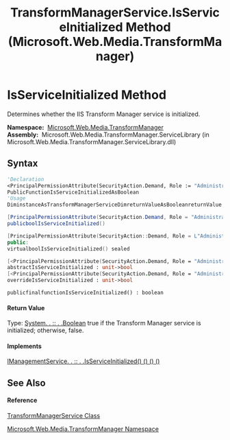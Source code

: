 ﻿---
title: TransformManagerService.IsServiceInitialized Method  (Microsoft.Web.Media.TransformManager)
TOCTitle: IsServiceInitialized Method
ms:assetid: M:Microsoft.Web.Media.TransformManager.TransformManagerService.IsServiceInitialized
ms:mtpsurl: https://msdn.microsoft.com/en-us/library/microsoft.web.media.transformmanager.transformmanagerservice.isserviceinitialized(v=VS.90)
ms:contentKeyID: 35520652
ms.date: 06/14/2012
mtps_version: v=VS.90
f1_keywords:
- Microsoft.Web.Media.TransformManager.TransformManagerService.IsServiceInitialized
dev_langs:
- CSharp
- JScript
- VB
- FSharp
- c++
api_location:
- Microsoft.Web.Media.TransformManager.ServiceLibrary.dll
api_name:
- Microsoft.Web.Media.TransformManager.TransformManagerService.IsServiceInitialized
api_type:
- Managed
topic_type:
- apiref
- kbSyntax
product_family_name: VS
ROBOTS: INDEX,FOLLOW
---

# IsServiceInitialized Method

Determines whether the IIS Transform Manager service is initialized.

**Namespace:**  [Microsoft.Web.Media.TransformManager](microsoft-web-media-transformmanager-namespace.md)  
**Assembly:**  Microsoft.Web.Media.TransformManager.ServiceLibrary (in Microsoft.Web.Media.TransformManager.ServiceLibrary.dll)

## Syntax

``` vb
'Declaration
<PrincipalPermissionAttribute(SecurityAction.Demand, Role := "Administrators")> _
PublicFunctionIsServiceInitializedAsBoolean
'Usage
DiminstanceAsTransformManagerServiceDimreturnValueAsBooleanreturnValue = instance.IsServiceInitialized()
```

``` csharp
[PrincipalPermissionAttribute(SecurityAction.Demand, Role = "Administrators")]
publicboolIsServiceInitialized()
```

``` c++
[PrincipalPermissionAttribute(SecurityAction::Demand, Role = L"Administrators")]
public:
virtualboolIsServiceInitialized() sealed
```

``` fsharp
[<PrincipalPermissionAttribute(SecurityAction.Demand, Role = "Administrators")>]
abstractIsServiceInitialized : unit->bool 
[<PrincipalPermissionAttribute(SecurityAction.Demand, Role = "Administrators")>]
overrideIsServiceInitialized : unit->bool
```

``` jscript
publicfinalfunctionIsServiceInitialized() : boolean
```

#### Return Value

Type: [System. . :: . .Boolean](https://msdn.microsoft.com/en-us/library/a28wyd50\(v=vs.90\))  
true if the Transform Manager service is initialized; otherwise, false.  

#### Implements

[IManagementService. . :: . .IsServiceInitialized() () () ()](imanagementservice-isserviceinitialized-method-microsoft-web-media-transformmanager.md)  

## See Also

#### Reference

[TransformManagerService Class](transformmanagerservice-class-microsoft-web-media-transformmanager.md)

[Microsoft.Web.Media.TransformManager Namespace](microsoft-web-media-transformmanager-namespace.md)

